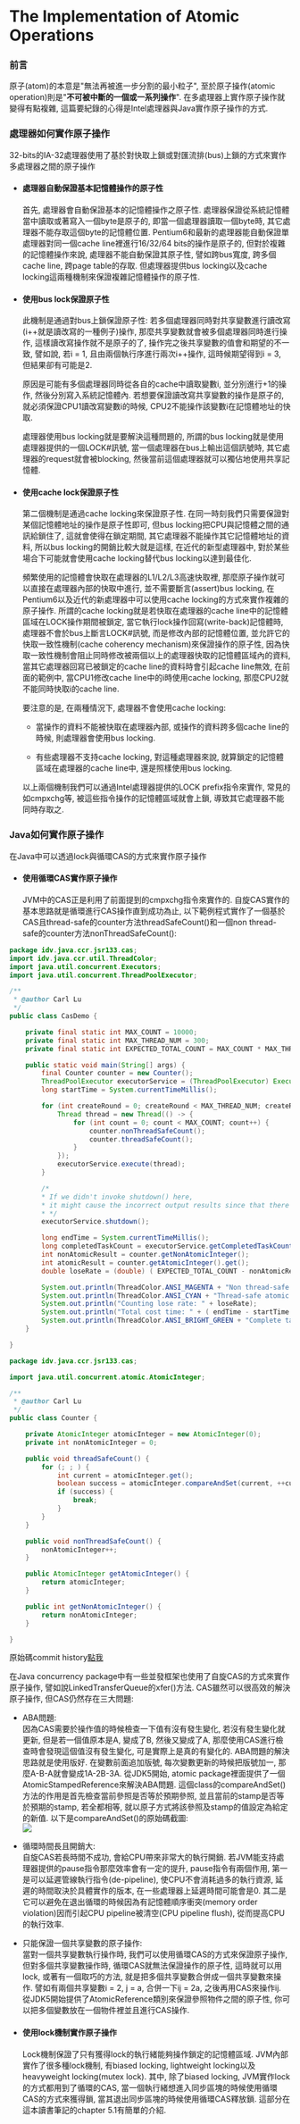 # The Implementation of Atomic Operations

### 前言

原子\(atom\)的本意是"無法再被進一步分割的最小粒子", 至於原子操作\(atomic operation\)則是"**不可被中斷的一個或一系列操作**". 在多處理器上實作原子操作就變得有點複雜, 這篇要紀錄的心得是Intel處理器與Java實作原子操作的方式.

### 處理器如何實作原子操作

32-bits的IA-32處理器使用了基於對快取上鎖或對匯流排\(bus\)上鎖的方式來實作多處理器之間的原子操作

* #### 處理器自動保證基本記憶體操作的原子性

  首先, 處理器會自動保證基本的記憶體操作之原子性. 處理器保證從系統記憶體當中讀取或著寫入一個byte是原子的, 即當一個處理器讀取一個byte時, 其它處理器不能存取這個byte的記憶體位置. Pentium6和最新的處理器能自動保證單處理器對同一個cache line裡進行16/32/64 bits的操作是原子的, 但對於複雜的記憶體操作來說, 處理器不能自動保證其原子性, 譬如跨bus寬度, 跨多個cache line, 跨page table的存取. 但處理器提供bus locking以及cache locking這兩種機制來保證複雜記憶體操作的原子性.

* #### 使用bus lock保證原子性

  此機制是通過對bus上鎖保證原子性: 若多個處理器同時對共享變數進行讀改寫\(i++就是讀改寫的一種例子\)操作, 那麼共享變數就會被多個處理器同時進行操作, 這樣讀改寫操作就不是原子的了, 操作完之後共享變數的值會和期望的不一致, 譬如說, 若i = 1, 且由兩個執行序進行兩次i++操作, 這時候期望得到i = 3, 但結果卻有可能是2.

  原因是可能有多個處理器同時從各自的cache中讀取變數i, 並分別進行+1的操作, 然後分別寫入系統記憶體內. 若想要保證讀改寫共享變數的操作是原子的, 就必須保證CPU1讀改寫變數i的時候, CPU2不能操作該變數i在記憶體地址的快取.

  處理器使用bus locking就是要解決這種問題的, 所謂的bus locking就是使用處理器提供的一個LOCK\#訊號, 當一個處理器在bus上輸出這個訊號時, 其它處理器的request就會被blocking, 然後當前這個處理器就可以獨佔地使用共享記憶體.

* #### 使用cache lock保證原子性

  第二個機制是通過cache locking來保證原子性. 在同一時刻我們只需要保證對某個記憶體地址的操作是原子性即可, 但bus locking把CPU與記憶體之間的通訊給鎖住了, 這就會使得在鎖定期間, 其它處理器不能操作其它記憶體地址的資料, 所以bus locking的開銷比較大就是這樣, 在近代的新型處理器中, 對於某些場合下可能就會使用cache locking替代bus locking以達到最佳化.

  頻繁使用的記憶體會快取在處理器的L1/L2/L3高速快取裡, 那麼原子操作就可以直接在處理器內部的快取中進行, 並不需要斷言\(assert\)bus locking, 在Pentium6以及近代的新處理器中可以使用cache locking的方式來實作複雜的原子操作. 所謂的cache locking就是若快取在處理器的cache line中的記憶體區域在LOCK操作期間被鎖定, 當它執行lock操作回寫\(write-back\)記憶體時, 處理器不會於bus上斷言LOCK\#訊號, 而是修改內部的記憶體位置, 並允許它的快取一致性機制\(cache coherency mechanism\)來保證操作的原子性, 因為快取一致性機制會阻止同時修改被兩個以上的處理器快取的記憶體區域內的資料, 當其它處理器回寫已被鎖定的cache line的資料時會引起cache line無效, 在前面的範例中, 當CPU1修改cache line中的i時使用cache locking, 那麼CPU2就不能同時快取i的cache line.

  要注意的是, 在兩種情況下, 處理器不會使用cache locking:

  * 當操作的資料不能被快取在處理器內部, 或操作的資料跨多個cache line的時候, 則處理器會使用bus locking.

  * 有些處理器不支持cache locking, 對這種處理器來說, 就算鎖定的記憶體區域在處理器的cache line中, 還是照樣使用bus locking.

  以上兩個機制我們可以通過Intel處理器提供的LOCK prefix指令來實作, 常見的如cmpxchg等, 被這些指令操作的記憶體區域就會上鎖, 導致其它處理器不能同時存取之.

### Java如何實作原子操作

在Java中可以透過lock與循環CAS的方式來實作原子操作

* #### 使用循環CAS實作原子操作

  JVM中的CAS正是利用了前面提到的cmpxchg指令來實作的. 自旋CAS實作的基本思路就是循環進行CAS操作直到成功為止, 以下範例程式實作了一個基於CAS且thread-safe的counter方法threadSafeCount\(\)和一個non thread-safe的counter方法nonThreadSafeCount\(\):

```java
package idv.java.ccr.jsr133.cas;
import idv.java.ccr.util.ThreadColor;
import java.util.concurrent.Executors;
import java.util.concurrent.ThreadPoolExecutor;

/**
 * @author Carl Lu
 */
public class CasDemo {

    private final static int MAX_COUNT = 10000;
    private final static int MAX_THREAD_NUM = 300;
    private final static int EXPECTED_TOTAL_COUNT = MAX_COUNT * MAX_THREAD_NUM;

    public static void main(String[] args) {
        final Counter counter = new Counter();
        ThreadPoolExecutor executorService = (ThreadPoolExecutor) Executors.newFixedThreadPool(MAX_THREAD_NUM);
        long startTime = System.currentTimeMillis();

        for (int createRound = 0; createRound < MAX_THREAD_NUM; createRound++) {
            Thread thread = new Thread(() -> {
                for (int count = 0; count < MAX_COUNT; count++) {
                    counter.nonThreadSafeCount();
                    counter.threadSafeCount();
                }
            });
            executorService.execute(thread);
        }

        /*
        * If we didn't invoke shutdown() here,
        * it might cause the incorrect output results since that there might still have some tasks are not finished yet.
        * */
        executorService.shutdown();

        long endTime = System.currentTimeMillis();
        long completedTaskCount = executorService.getCompletedTaskCount();
        int nonAtomicResult = counter.getNonAtomicInteger();
        int atomicResult = counter.getAtomicInteger().get();
        double loseRate = (double) ( EXPECTED_TOTAL_COUNT - nonAtomicResult ) / EXPECTED_TOTAL_COUNT;

        System.out.println(ThreadColor.ANSI_MAGENTA + "Non thread-safe integer result: " + nonAtomicResult);
        System.out.println(ThreadColor.ANSI_CYAN + "Thread-safe atomic integer result: " + atomicResult);
        System.out.println("Counting lose rate: " + loseRate);
        System.out.println("Total cost time: " + ( endTime - startTime ) + " msecs.");
        System.out.println(ThreadColor.ANSI_BRIGHT_GREEN + "Complete task count: " + completedTaskCount);
    }

}
```

```java
 package idv.java.ccr.jsr133.cas;

import java.util.concurrent.atomic.AtomicInteger;

/**
 * @author Carl Lu
 */
public class Counter {

    private AtomicInteger atomicInteger = new AtomicInteger(0);
    private int nonAtomicInteger = 0;

    public void threadSafeCount() {
        for (; ; ) {
            int current = atomicInteger.get();
            boolean success = atomicInteger.compareAndSet(current, ++current);
            if (success) {
                break;
            }
        }
    }

    public void nonThreadSafeCount() {
        nonAtomicInteger++;
    }

    public AtomicInteger getAtomicInteger() {
        return atomicInteger;
    }

    public int getNonAtomicInteger() {
        return nonAtomicInteger;
    }

}
```

原始碼commit history[點我](https://github.com/yotsuba1022/java-concurrency/commit/1c28b548af7283c9eb2340529317ea5500a51b58)

在Java concurrency package中有一些並發框架也使用了自旋CAS的方式來實作原子操作, 譬如說LinkedTransferQueue的xfer\(\)方法. CAS雖然可以很高效的解決原子操作, 但CAS仍然存在三大問題:

* ABA問題:   
  因為CAS需要於操作值的時候檢查一下值有沒有發生變化, 若沒有發生變化就更新, 但是若一個值原本是A, 變成了B, 然後又變成了A, 那麼使用CAS進行檢查時會發現這個值沒有發生變化, 可是實際上是真的有變化的. ABA問題的解決思路就是使用版好. 在變數前面追加版號, 每次變數更新的時候把版號加一, 那麼A-B-A就會變成1A-2B-3A. 從JDK5開始, atomic package裡面提供了一個AtomicStampedReference來解決ABA問題. 這個class的compareAndSet\(\)方法的作用是首先檢查當前參照是否等於預期參照, 並且當前的stamp是否等於預期的stamp, 若全都相等, 就以原子方式將該參照及stamp的值設定為給定的新值. 以下是compareAndSet\(\)的原始碼截圖:  
  ![](/assets/jmm-110.png)

* 循環時間長且開銷大:   
  自旋CAS若長時間不成功, 會給CPU帶來非常大的執行開銷. 若JVM能支持處理器提供的pause指令那麼效率會有一定的提升, pause指令有兩個作用, 第一是可以延遲管線執行指令\(de-pipeline\), 使CPU不會消耗過多的執行資源, 延遲的時間取決於具體實作的版本, 在一些處理器上延遲時間可能會是0. 其二是它可以避免在退出循環的時候因為有記憶體順序衝突\(memory order violation\)因而引起CPU pipeline被清空\(CPU pipeline flush\), 從而提高CPU的執行效率.

* 只能保證一個共享變數的原子操作:   
  當對一個共享變數執行操作時, 我們可以使用循環CAS的方式來保證原子操作, 但對多個共享變數操作時, 循環CAS就無法保證操作的原子性, 這時就可以用lock, 或著有一個取巧的方法, 就是把多個共享變數合併成一個共享變數來操作. 譬如有兩個共享變數i = 2, j = a, 合併一下ij = 2a, 之後再用CAS來操作ij. 從JDK5開始提供了AtomicReference類別來保證參照物件之間的原子性, 你可以把多個變數放在一個物件裡並且進行CAS操作.

* #### 使用lock機制實作原子操作

  Lock機制保證了只有獲得lock的執行緒能夠操作鎖定的記憶體區域. JVM內部實作了很多種lock機制, 有biased locking, lightweight locking以及heavyweight locking\(mutex lock\). 其中, 除了biased locking, JVM實作lock的方式都用到了循環的CAS, 當一個執行緒想進入同步區塊的時候使用循環CAS的方式來獲得鎖, 當其退出同步區塊的時候使用循環CAS釋放鎖. 這部分在這本讀書筆記的chapter 5.1有簡單的介紹.



